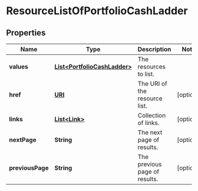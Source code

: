 

# ResourceListOfPortfolioCashLadder

## Properties

Name | Type | Description | Notes
------------ | ------------- | ------------- | -------------
**values** | [**List&lt;PortfolioCashLadder&gt;**](PortfolioCashLadder.md) | The resources to list. | 
**href** | [**URI**](URI.md) | The URI of the resource list. |  [optional]
**links** | [**List&lt;Link&gt;**](Link.md) | Collection of links. |  [optional]
**nextPage** | **String** | The next page of results. |  [optional]
**previousPage** | **String** | The previous page of results. |  [optional]



